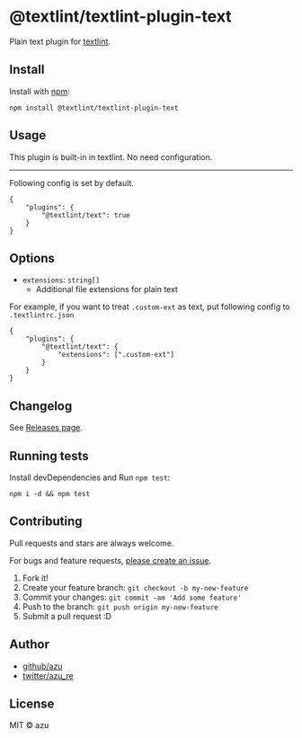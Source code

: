 # @textlint/textlint-plugin-text

Plain text plugin for [textlint](https://github.com/textlint/textlint "textlint").

## Install

Install with [npm](https://www.npmjs.com/):

    npm install @textlint/textlint-plugin-text

## Usage

This plugin is built-in in textlint.
No need configuration.

------

Following config is set by default.

```
{
    "plugins": {
        "@textlint/text": true
    }
}
```

## Options

- `extensions`: `string[]`
    - Additional file extensions for plain text
    
For example, if you want to treat `.custom-ext` as text, put following config to `.textlintrc.json`    

```json5
{
    "plugins": {
        "@textlint/text": {
            "extensions": [".custom-ext"]
        }
    }
}
```
## Changelog

See [Releases page](https://github.com/textlint/textlint/releases).

## Running tests

Install devDependencies and Run `npm test`:

    npm i -d && npm test

## Contributing

Pull requests and stars are always welcome.

For bugs and feature requests, [please create an issue](https://github.com/textlint/textlint/issues).

1. Fork it!
2. Create your feature branch: `git checkout -b my-new-feature`
3. Commit your changes: `git commit -am 'Add some feature'`
4. Push to the branch: `git push origin my-new-feature`
5. Submit a pull request :D

## Author

- [github/azu](https://github.com/azu)
- [twitter/azu_re](https://twitter.com/azu_re)

## License

MIT © azu
